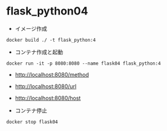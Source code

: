 # flask_python04

- イメージ作成

```shell
docker build ./ -t flask_python:4
```

- コンテナ作成と起動

```shell
docker run -it -p 8080:8080 --name flask04 flask_python:4
```

- <http://localhost:8080/method>

- <http://localhost:8080/url>

- <http://localhost:8080/host>

- コンテナ停止

```shell
docker stop flask04
```
